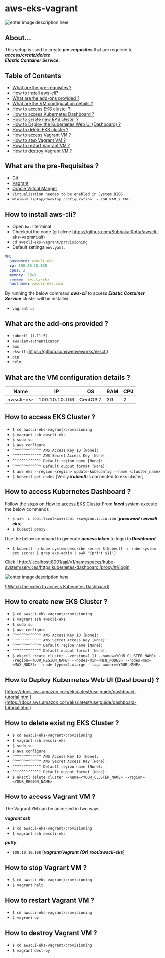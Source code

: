 


# aws-eks-vagrant
![enter image description here](https://lh3.googleusercontent.com/m0rUXpTv3I-DZYhyNo5Xd5OOSuCydgkSk1QRyv8TUke0ijSP7pM71Ww1LlpBKyHHnR0jrLg1S-dNPg)

## About...

This setup is used to create ***pre-requisites*** that are required to ***access/create/delete***     
***Elastic Container Service***.


## Table of Contents

* [What are the pre-requisites ?](#pre-requisites)
* [How to install aws-cli?](#deploy)
* [What are the add-ons provided ?](#addons)
* [What are the VM configuration details ?](#configuration)
* [How to access EKS cluster ?](#eks)
* [How to access Kubernetes Dashboard ?](#access_dashboard)
* [How to create new EKS cluster ?](#create)
* [How to Deploy the Kubernetes Web UI (Dashboard) ?](#deploy_dashboard)
* [How to delete EKS cluster ?](#delete)
* [How to access Vagrant VM ?](#access)
* [How to stop Vagrant VM ?](#stop)
* [How to restart Vagrant VM ?](#restart)
* [How to destroy Vagrant VM ?](#destroy)


<a id="pre-requisites"></a>
## What are the pre-Requisites ?
* [Git](https://git-scm.com/downloads "Git")
* [Vagrant](https://www.vagrantup.com/downloads.html "Vagrant")
* [Oracle Virtual Manger](https://www.oracle.com/technetwork/server-storage/virtualbox/downloads/index.html "Oracle Virtual Manger")
* `Virtualization needes to be enabled in System BIOS`
* `Minimum laptop/desktop configuration  - 2GB RAM,2 CPU`


<a id="deploy"></a>
## How to install aws-cli?
* Open `bash` terminal 
* Checkout the code  (git clone https://github.com/SubhakarKotta/awscli-eks-vagrant.git) 
* `cd awscli-eks-vagrant/provisioning` 
* Default settings:`env.yaml`.
```yaml
VM:
  password: awscli-eks
  ip: 100.10.10.108
  cpus: 2
  memory: 2048
  vmname: awscli-eks
  hostname: awscli-eks.com
```
By running the below command ***aws-cli*** to access ***Elastic Container Service*** cluster will be installed.

* `vagrant up`


<a id="addons"></a>
## What are the add-ons provided ?
* `kubectl (1.11.5)`
* `aws-iam-authenticator`
* `aws`
* `eksctl` (https://github.com/weaveworks/eksctl)
* `pip`
* `helm`


<a id="configuration"></a>
## What are the VM configuration details ?

Name|IP|OS|RAM|CPU|
|----|----|----|----|----|
awscli-eks  |100.10.10.108|CentOS 7|2G|2|


<a id="eks"></a>
## How to access EKS Cluster ?

* `$ cd awscli-eks-vagrant/provisioning`
* `$ vagrant ssh awscli-eks`
* `$ sudo su`
* `$ aws configure`
*  `^^^^^^^^^^^^^ AWS Access Key ID [None]:`
*  `^^^^^^^^^^^^^ AWS Secret Access Key [None]:`
*  `^^^^^^^^^^^^^ Default region name [None]:`
*  `^^^^^^^^^^^^^ Default output format [None]:`
* `$ aws eks --region <region> update-kubeconfig --name <cluster_name>`
* `$ kubectl get nodes` [Verify ***kubectl*** is connected to eks cluster]


<a id="access_dashboard"></a>
## How to access Kubernetes Dashboard ?
Follow the steps on [How to access EKS Cluster](#eks)
From ***local*** system execute the below commands
* `$ ssh -L 8001:localhost:8001 root@100.10.10.108` [***password : awscli-eks***]
* `$ kubectl proxy`

Use the below command to generate ***access token*** to login to ***Dashboard***
* `$ kubectl -n kube-system describe secret $(kubectl -n kube-system get secret | grep eks-admin | awk '{print $1}')`

Click !
[http://localhost:8001/api/v1/namespaces/kube-system/services/https:kubernetes-dashboard:/proxy/#!/login](http://localhost:8001/api/v1/namespaces/kube-system/services/https:kubernetes-dashboard:/proxy/#!/login)

![enter image description here](https://lh3.googleusercontent.com/YJE7IrWjWIt8B2JM23u13D0T_7V5ec_SB7BDNbOSCl_nbe5Ob_KHHpGQap6n684HHS8UNxBTkY0 "Watch the Video")

[![Watch the video to access Kubenetes Dashboard]](https://youtu.be/qvYew25_Dao)


<a id="create"></a>
## How to create new EKS Cluster ?

* `$ cd awscli-eks-vagrant/provisioning`
* `$ vagrant ssh awscli-eks`
* `$ sudo su`
* `$ aws configure`
*  `^^^^^^^^^^^^^ AWS Access Key ID [None]:`
*  `^^^^^^^^^^^^^ AWS Secret Access Key [None]:`
*  `^^^^^^^^^^^^^ Default region name [None]:`
*  `^^^^^^^^^^^^^ Default output format [None]:`
* `$ eksctl create cluster --version=1.11 --name=<YOUR_CLUSTER_NAME> --region=<YOUR_REGION_NAME> --nodes-min=<MIN_NODES> --nodes-max=<MAX_NODES> --node-type=m4.xlarge --tags owner=<YOUR_NAME>`


<a id="deploy_dashboard"></a>
## How to Deploy Kubernetes Web UI (Dashboard) ?

[https://docs.aws.amazon.com/eks/latest/userguide/dashboard-tutorial.html](https://docs.aws.amazon.com/eks/latest/userguide/dashboard-tutorial.html)


<a id="delete"></a>
## How to delete existing EKS Cluster ?

* `$ cd awscli-eks-vagrant/provisioning`
* `$ vagrant ssh awscli-eks`
* `$ sudo su`
* `$ aws configure`
*  `^^^^^^^^^^^^^ AWS Access Key ID [None]:`
*  `^^^^^^^^^^^^^ AWS Secret Access Key [None]:`
*  `^^^^^^^^^^^^^ Default region name [None]:`
*  `^^^^^^^^^^^^^ Default output format [None]:`
* `$ eksctl delete cluster --name=<YOUR_CLUSTER_NAME> --region=<YOUR_REGION_NAME>`


<a id="access"></a>
## How to access Vagrant VM ?
The Vagrant VM can be accessed in two ways

***vagrant ssh***
* `$ cd awscli-eks-vagrant/provisioning`
* `$ vagrant ssh awscli-eks`

***putty***
* `100.10.10.108` [***vagrant/vagrant***  ***(Or)*** ***root/awscli-eks***]
	
          
<a id="stop"></a>
## How to stop Vagrant VM ?
* `$ cd awscli-eks-vagrant/provisioning`
* `$ vagrant halt`


<a id="restart"></a>
## How to restart Vagrant VM ?
* `$ cd awscli-eks-vagrant/provisioning`
* `$ vagrant up`


<a id="destroy"></a>
## How to destroy Vagrant VM ?
* `$ cd awscli-eks-vagrant/provisioning`
* `$ vagrant destroy`
